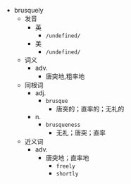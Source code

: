 - brusquely
  - 发音
    - 英
      - `/undefined/`
    - 美
      - `/undefined/`
  - 词义
    - adv.
      - 唐突地,粗率地
  - 同根词
    - adj.
      - `brusque`
        - 唐突的；直率的；无礼的
    - n.
      - `brusqueness`
        - 无礼；唐突；直率
  - 近义词
    - adv.
      - 唐突地；直率地
        - `freely`
        - `shortly`
